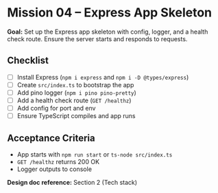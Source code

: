 # Mission 04 – Express App Skeleton

**Goal:**
Set up the Express app skeleton with config, logger, and a health check route. Ensure the server starts and responds to requests.

## Checklist

- [ ] Install Express (`npm i express` and `npm i -D @types/express`)
- [ ] Create `src/index.ts` to bootstrap the app
- [ ] Add pino logger (`npm i pino pino-pretty`)
- [ ] Add a health check route (`GET /healthz`)
- [ ] Add config for port and env
- [ ] Ensure TypeScript compiles and app runs

## Acceptance Criteria

- App starts with `npm run start` or `ts-node src/index.ts`
- `GET /healthz` returns 200 OK
- Logger outputs to console

**Design doc reference:** Section 2 (Tech stack)
